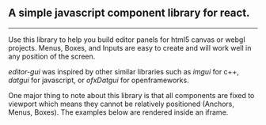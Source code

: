 ## A simple javascript component library for **react**.

---

Use this library to help you build editor panels for html5 canvas or webgl projects. Menus, Boxes, and Inputs are easy to create and will work well in any position of the screen.

*editor-gui* was inspired by other similar libraries such as *imgui* for c++, *datgui* for javascript, or *ofxDatgui* for openframeworks.

One major thing to note about this library is that all components are fixed to viewport which means they cannot be relatively positioned (Anchors, Menus, Boxes). The examples below are rendered inside an iframe.